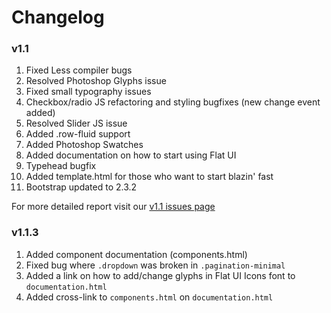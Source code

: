 Changelog
===================

### v1.1
1. Fixed Less compiler bugs
2. Resolved Photoshop Glyphs issue
3. Fixed small typography issues
4. Checkbox/radio JS refactoring and styling bugfixes (new change event added)
5. Resolved Slider JS issue
6. Added .row-fluid support
7. Added Photoshop Swatches
8. Added documentation on how to start using Flat UI
9. Typehead bugfix
10. Added template.html for those who want to start blazin' fast
11. Bootstrap updated to 2.3.2

For more detailed report visit our [v1.1 issues page](https://github.com/designmodo/Flat-UI-Pro-Support/issues?labels=v1.1&page=1&state=closed)


### v1.1.3
1. Added component documentation (components.html)
2. Fixed bug where `.dropdown` was broken in `.pagination-minimal`
3. Added a link on how to add/change glyphs in Flat UI Icons font to `documentation.html`
4. Added cross-link to `components.html` on `documentation.html`
